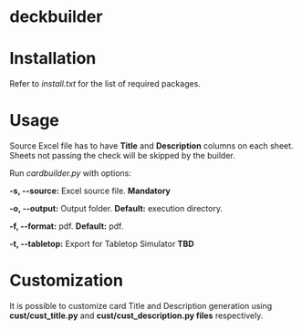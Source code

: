 # deckbuilder

# Installation
Refer to *install.txt* for the list of required packages.

# Usage
Source Excel file has to have **Title** and **Description** columns on each sheet.
Sheets not passing the check will be skipped by the builder.

Run *cardbuilder.py* with options:

**-s, --source:** Excel source file. **Mandatory**

**-o, --output:** Output folder. **Default:** execution directory.
 
**-f, --format:** pdf. **Default:** pdf.
 
**-t, --tabletop:** Export for Tabletop Simulator **TBD**

# Customization
It is possible to customize card Title and Description generation using **cust/cust_title.py** and **cust/cust_description.py files** respectively.
